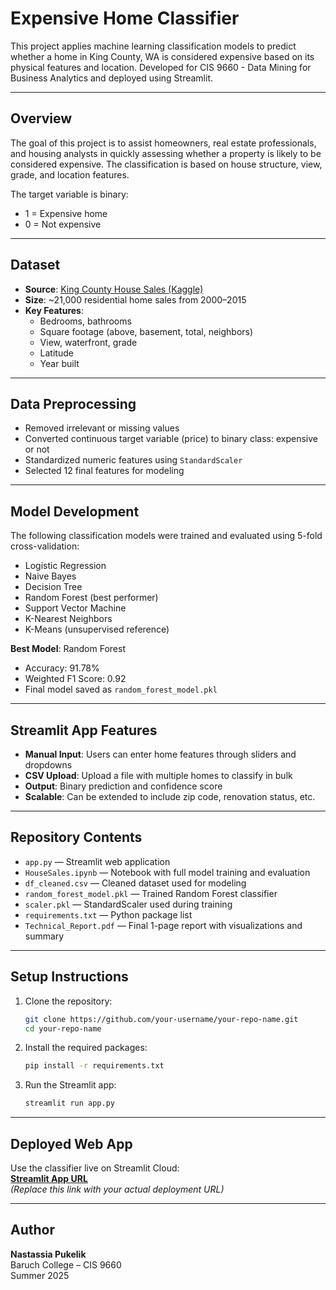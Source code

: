 
# Expensive Home Classifier

This project applies machine learning classification models to predict whether a home in King County, WA is considered expensive based on its physical features and location. Developed for CIS 9660 - Data Mining for Business Analytics and deployed using Streamlit.

---

## Overview

The goal of this project is to assist homeowners, real estate professionals, and housing analysts in quickly assessing whether a property is likely to be considered expensive. The classification is based on house structure, view, grade, and location features.

The target variable is binary:
- 1 = Expensive home
- 0 = Not expensive

---

## Dataset

- **Source**: [King County House Sales (Kaggle)](https://www.kaggle.com/datasets/harlfoxem/housesalesprediction)
- **Size**: ~21,000 residential home sales from 2000–2015
- **Key Features**:
  - Bedrooms, bathrooms
  - Square footage (above, basement, total, neighbors)
  - View, waterfront, grade
  - Latitude
  - Year built

---

## Data Preprocessing

- Removed irrelevant or missing values
- Converted continuous target variable (price) to binary class: expensive or not
- Standardized numeric features using `StandardScaler`
- Selected 12 final features for modeling

---

## Model Development

The following classification models were trained and evaluated using 5-fold cross-validation:

- Logistic Regression  
- Naive Bayes  
- Decision Tree  
- Random Forest (best performer)  
- Support Vector Machine  
- K-Nearest Neighbors  
- K-Means (unsupervised reference)

**Best Model**: Random Forest  
- Accuracy: 91.78%  
- Weighted F1 Score: 0.92  
- Final model saved as `random_forest_model.pkl`

---

## Streamlit App Features

- **Manual Input**: Users can enter home features through sliders and dropdowns
- **CSV Upload**: Upload a file with multiple homes to classify in bulk
- **Output**: Binary prediction and confidence score
- **Scalable**: Can be extended to include zip code, renovation status, etc.

---

## Repository Contents

- `app.py` — Streamlit web application  
- `HouseSales.ipynb` — Notebook with full model training and evaluation  
- `df_cleaned.csv` — Cleaned dataset used for modeling  
- `random_forest_model.pkl` — Trained Random Forest classifier  
- `scaler.pkl` — StandardScaler used during training  
- `requirements.txt` — Python package list  
- `Technical_Report.pdf` — Final 1-page report with visualizations and summary  

---

## Setup Instructions

1. Clone the repository:
   ```bash
   git clone https://github.com/your-username/your-repo-name.git
   cd your-repo-name
   ```

2. Install the required packages:
   ```bash
   pip install -r requirements.txt
   ```

3. Run the Streamlit app:
   ```bash
   streamlit run app.py
   ```

---

## Deployed Web App

Use the classifier live on Streamlit Cloud:  
**[Streamlit App URL](https://your-streamlit-app-url)**  
*(Replace this link with your actual deployment URL)*

---

## Author

**Nastassia Pukelik**  
Baruch College – CIS 9660  
Summer 2025

